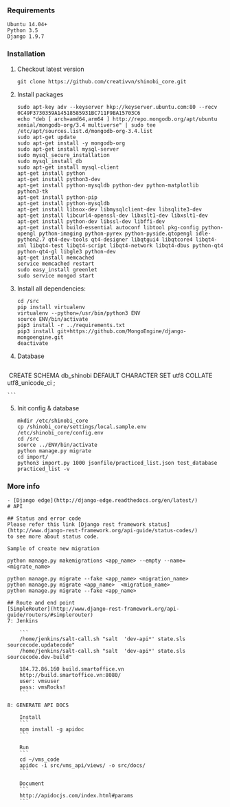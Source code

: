### Requirements

```
Ubuntu 14.04+
Python 3.5
Django 1.9.7
```


### Installation

1. Checkout latest version

    ```
    git clone https://github.com/creativvn/shinobi_core.git
    ```
2.  Install packages

    ```
    sudo apt-key adv --keyserver hkp://keyserver.ubuntu.com:80 --recv 0C49F3730359A14518585931BC711F9BA15703C6
    echo "deb [ arch=amd64,arm64 ] http://repo.mongodb.org/apt/ubuntu xenial/mongodb-org/3.4 multiverse" | sudo tee /etc/apt/sources.list.d/mongodb-org-3.4.list
    sudo apt-get update
    sudo apt-get install -y mongodb-org
    sudo apt-get install mysql-server
    sudo mysql_secure_installation
    sudo mysql_install_db
    sudo apt-get install mysql-client
    apt-get install python
    apt-get install python3-dev
    apt-get install python-mysqldb python-dev python-matplotlib python3-tk
    apt-get install python-pip
    apt-get install python-mysqldb
    apt-get install libsox-dev libmysqlclient-dev libsqlite3-dev
    apt-get install libcurl4-openssl-dev libxslt1-dev libxslt1-dev
    apt-get install python-dev libssl-dev libffi-dev
    apt-get install build-essential autoconf libtool pkg-config python-opengl python-imaging python-pyrex python-pyside.qtopengl idle-python2.7 qt4-dev-tools qt4-designer libqtgui4 libqtcore4 libqt4-xml libqt4-test libqt4-script libqt4-network libqt4-dbus python-qt4 python-qt4-gl libgle3 python-dev
    apt-get install memcached
    service memcached restart
    sudo easy_install greenlet
    sudo service mongod start
    ```

3. Install all dependencies:

    ```
    cd /src
    pip install virtualenv
    virtualenv --python=/usr/bin/python3 ENV
    source ENV/bin/activate
    pip3 install -r ../requirements.txt
    pip3 install git+https://github.com/MongoEngine/django-mongoengine.git
    deactivate
    ```

4. Database

    ```
  CREATE SCHEMA db_shinobi DEFAULT CHARACTER SET utf8 COLLATE utf8_unicode_ci ;

    ```

5. Init config & database

    ```
    mkdir /etc/shinobi_core
    cp /shinobi_core/settings/local.sample.env /etc/shinobi_core/config.env
    cd /src
    source ../ENV/bin/activate
    python manage.py migrate
    cd import/
    python3 import.py 1000 jsonfile/practiced_list.json test_database practiced_list -v
    ```


### More info

    - [Django edge](http://django-edge.readthedocs.org/en/latest/)
    # API

    ## Status and error code
    Please refer this link [Django rest framework status](http://www.django-rest-framework.org/api-guide/status-codes/)
    to see more about status code.

    Sample of create new migration

    python manage.py makemigrations <app_name> --empty --name=<migrate_name>

    python manage.py migrate --fake <app_name> <migration_name>
    python manage.py migrate <app_name>  <migration_name>
    python manage.py migrate --fake <app_name> 

    ## Route and end point
    [SimpleRouter](http://www.django-rest-framework.org/api-guide/routers/#simplerouter)
    7: Jenkins

        ```
        /home/jenkins/salt-call.sh "salt  'dev-api*' state.sls sourcecode.updatecode"
        /home/jenkins/salt-call.sh "salt  'dev-api*' state.sls sourcecode.dev-build"

        184.72.86.160 build.smartoffice.vn
        http://build.smartoffice.vn:8080/
        user: vmsuser
        pass: vmsRocks!
        ```

    8: GENERATE API DOCS

        Install
        ```
        npm install -g apidoc
        ```

        Run
        ```
        cd ~/vms_code
        apidoc -i src/vms_api/views/ -o src/docs/
        ```

        Document
        ```
        http://apidocjs.com/index.html#params
        ```
